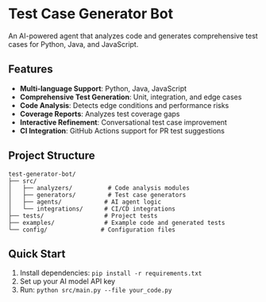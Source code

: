# Test Case Generator Bot

An AI-powered agent that analyzes code and generates comprehensive test cases for Python, Java, and JavaScript.

## Features

- **Multi-language Support**: Python, Java, JavaScript
- **Comprehensive Test Generation**: Unit, integration, and edge cases
- **Code Analysis**: Detects edge conditions and performance risks
- **Coverage Reports**: Analyzes test coverage gaps
- **Interactive Refinement**: Conversational test case improvement
- **CI Integration**: GitHub Actions support for PR test suggestions

## Project Structure

```
test-generator-bot/
├── src/
│   ├── analyzers/          # Code analysis modules
│   ├── generators/         # Test case generators
│   ├── agents/            # AI agent logic
│   └── integrations/      # CI/CD integrations
├── tests/                 # Project tests
├── examples/              # Example code and generated tests
└── config/               # Configuration files
```

## Quick Start

1. Install dependencies: `pip install -r requirements.txt`
2. Set up your AI model API key
3. Run: `python src/main.py --file your_code.py`